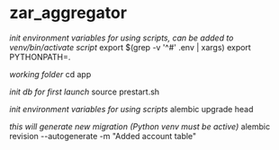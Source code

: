 # zar_aggregator

*init environment variables for using scripts, can be added to venv/bin/activate script*
export $(grep -v '^#' .env | xargs)
export PYTHONPATH=.

*working folder*
cd app

*init db for first launch*
source prestart.sh

*init environment variables for using scripts*
alembic upgrade head

*this will generate new migration (Python venv must be active)*
alembic revision --autogenerate -m "Added account table"

